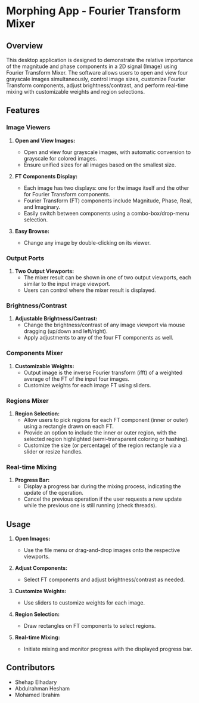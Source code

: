 # Morphing App - Fourier Transform Mixer

## Overview

This desktop application is designed to demonstrate the relative importance of the magnitude and phase components in a 2D signal (Image) using Fourier Transform Mixer. The software allows users to open and view four grayscale images simultaneously, control image sizes, customize Fourier Transform components, adjust brightness/contrast, and perform real-time mixing with customizable weights and region selections.

## Features

### Image Viewers

1. **Open and View Images:**
   - Open and view four grayscale images, with automatic conversion to grayscale for colored images.
   - Ensure unified sizes for all images based on the smallest size.

2. **FT Components Display:**
   - Each image has two displays: one for the image itself and the other for Fourier Transform components.
   - Fourier Transform (FT) components include Magnitude, Phase, Real, and Imaginary.
   - Easily switch between components using a combo-box/drop-menu selection.

3. **Easy Browse:**
   - Change any image by double-clicking on its viewer.

### Output Ports

1. **Two Output Viewports:**
   - The mixer result can be shown in one of two output viewports, each similar to the input image viewport.
   - Users can control where the mixer result is displayed.

### Brightness/Contrast

1. **Adjustable Brightness/Contrast:**
   - Change the brightness/contrast of any image viewport via mouse dragging (up/down and left/right).
   - Apply adjustments to any of the four FT components as well.

### Components Mixer

1. **Customizable Weights:**
   - Output image is the inverse Fourier transform (ifft) of a weighted average of the FT of the input four images.
   - Customize weights for each image FT using sliders.

### Regions Mixer

1. **Region Selection:**
   - Allow users to pick regions for each FT component (inner or outer) using a rectangle drawn on each FT.
   - Provide an option to include the inner or outer region, with the selected region highlighted (semi-transparent coloring or hashing).
   - Customize the size (or percentage) of the region rectangle via a slider or resize handles.

### Real-time Mixing

1. **Progress Bar:**
   - Display a progress bar during the mixing process, indicating the update of the operation.
   - Cancel the previous operation if the user requests a new update while the previous one is still running (check threads).

## Usage

1. **Open Images:**
   - Use the file menu or drag-and-drop images onto the respective viewports.

2. **Adjust Components:**
   - Select FT components and adjust brightness/contrast as needed.

3. **Customize Weights:**
   - Use sliders to customize weights for each image.

4. **Region Selection:**
   - Draw rectangles on FT components to select regions.

5. **Real-time Mixing:**
   - Initiate mixing and monitor progress with the displayed progress bar.

## Contributors

- Shehap Elhadary
- Abdulrahman Hesham
- Mohamed Ibrahim





